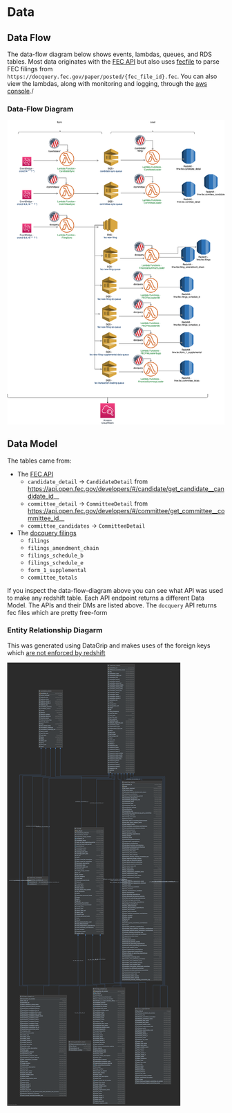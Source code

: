 # Data

## Data Flow

The data-flow diagram below shows events, lambdas, queues, and RDS tables. Most data originates with the [FEC API](https://api.open.fec.gov/developers/) but also uses [fecfile](https://github.com/esonderegger/fecfile) to parse FEC filings from `https://docquery.fec.gov/paper/posted/{fec_file_id}.fec`.
You can also view the lambdas, along with monitoring and logging, through the [aws console](https://console.aws.amazon.com/lambda/home?region=us-east-1#/applications/serverless-aws-python3-fec-datasync-dev?tab=overview)./

### Data-Flow Diagram

![](data-flow-diagram.png)

## Data Model

The tables came from:
- The [FEC API](https://api.open.fec.gov/developers/)
    - `candidate_detail` -> `CandidateDetail` from https://api.open.fec.gov/developers/#/candidate/get_candidate__candidate_id__
    - `committee_detail` -> `CommitteeDetail` from https://api.open.fec.gov/developers/#/committee/get_committee__committee_id__
    - `committee_candidates` -> `CommitteeDetail`
- The [docquery filings](https://docquery.fec.gov/paper/)
    - `filings`
    - `filings_amendment_chain`
    - `filings_schedule_b`
    - `filings_schedule_e`
    - `form_1_supplemental`
    - `committee_totals`

If you inspect the data-flow-diagram above you can see what API was used to make any redshift table.
Each API endpoint returns a different Data Model. The APIs and their DMs are listed above.
The `docquery` API returns fec files which are pretty free-form

### Entity Relationship Diagarm

This was generated using DataGrip and makes uses of the foreign keys which
[are not enforced by redshift](https://docs.aws.amazon.com/redshift/latest/dg/c_best-practices-defining-constraints.html)

![](fec.png)


